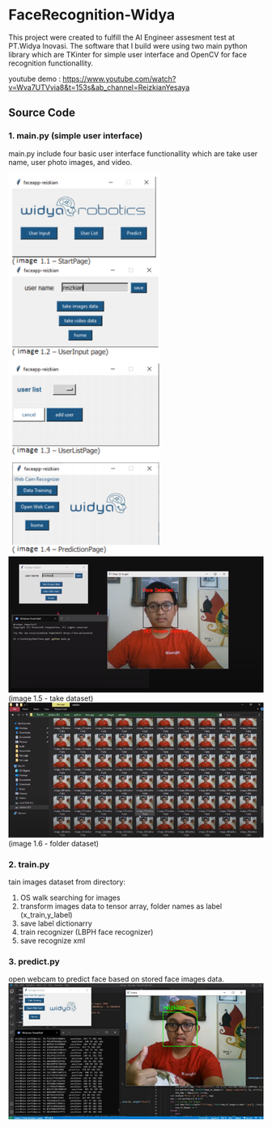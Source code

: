 # FaceRecognition-Widya

This project were created to fulfill the AI Engineer assesment test at PT.Widya Inovasi. The software that I build were using two main python library which are TKinter for simple user interface and OpenCV for face recognition functionallity.

youtube demo : https://www.youtube.com/watch?v=Wva7UTVvia8&t=153s&ab_channel=ReizkianYesaya

## Source Code
### 1. main.py (simple user interface)
main.py include four basic user interface functionallity which are take user name, user photo images, and video.


<img src="readme_images/interface.png" width=300>
<img src="readme_images/takedata0.png" width=700>
(image 1.5 - take dataset)
<img src="readme_images/takedata1.png" width=700>
(image 1.6 - folder dataset)

### 2. train.py
tain images dataset from directory:
1) OS walk searching for images
2) transform images data to tensor array, folder names as label (x_train,y_label)
3) save label dictionarry
4) train recognizer (LBPH face recognizer)
5) save recognize xml


### 3. predict.py
open webcam to predict face based on stored face images data.
<img src="readme_images/predict.png" width=700>
